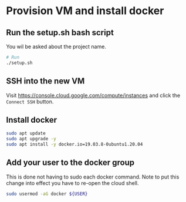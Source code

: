 # Provision VM and install docker

## Run the setup.sh bash script

You wil be asked about the project name. 

```bash
# Run 
./setup.sh
```

## SSH into the new VM

Visit https://console.cloud.google.com/compute/instances and click the `Connect SSH` button.

## Install docker

```bash
sudo apt update
sudo apt upgrade -y
sudo apt install -y docker.io=19.03.8-0ubuntu1.20.04
```

## Add your user to the docker group

This is done not having to sudo each docker command. Note to put this change into effect you have to re-open the cloud shell.

```bash
sudo usermod -aG docker ${USER}
```
